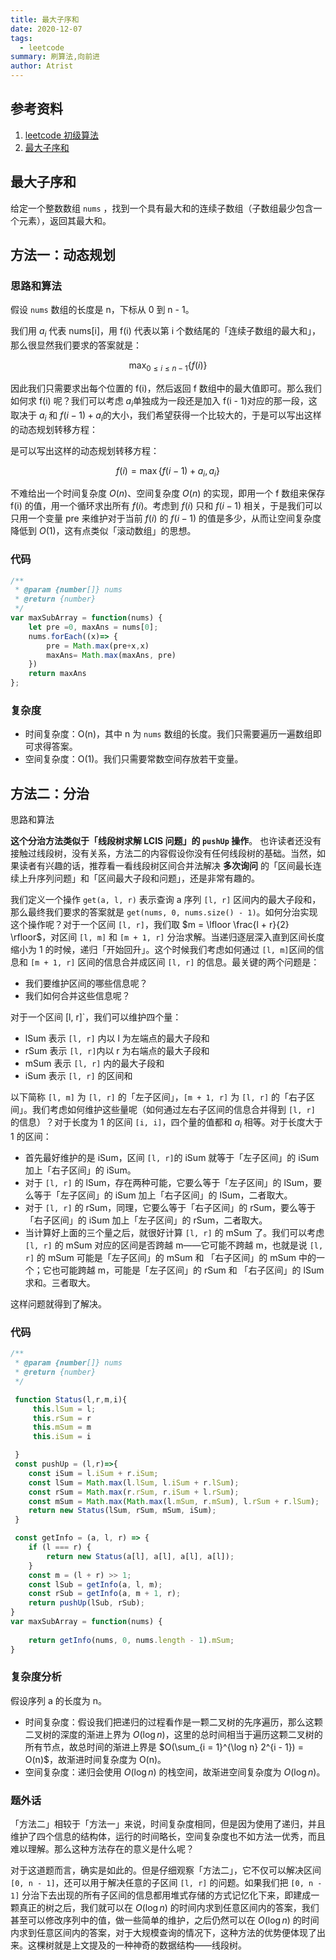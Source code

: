 ```yaml
---
title: 最大子序和
date: 2020-12-07
tags: 
  - leetcode
summary: 刷算法,向前进
author: Atrist
---
```


## 参考资料

1. [leetcode 初级算法](https://leetcode-cn.com/leetbook/detail/top-interview-questions-easy/)
2. [最大子序和](https://leetcode-cn.com/problems/maximum-subarray/description/)

## 最大子序和
给定一个整数数组 `nums` ，找到一个具有最大和的连续子数组（子数组最少包含一个元素），返回其最大和。

## 方法一：动态规划
### 思路和算法

假设 `nums` 数组的长度是 n，下标从 0 到 n - 1。

我们用 $a_i$ 代表 nums[i]，用 f(i) 代表以第 i 个数结尾的「连续子数组的最大和」，那么很显然我们要求的答案就是：

$$\max_{0 \leq i \leq n - 1} \{ f(i) \}$$

因此我们只需要求出每个位置的 f(i)，然后返回 f 数组中的最大值即可。那么我们如何求 f(i) 呢？我们可以考虑 $a_i$单独成为一段还是加入 f(i - 1)对应的那一段，这取决于 $a_i$ 和 $f(i - 1) + a_i$的大小，我们希望获得一个比较大的，于是可以写出这样的动态规划转移方程：

是可以写出这样的动态规划转移方程：

$$f(i) = \max \{ f(i - 1) + a_i, a_i \}$$

不难给出一个时间复杂度 $O(n)$、空间复杂度 $O(n)$ 的实现，即用一个 f 数组来保存 f(i) 的值，用一个循环求出所有 $f(i)$。考虑到 $f(i)$ 只和 $f(i - 1)$ 相关，于是我们可以只用一个变量 pre 来维护对于当前 $f(i)$ 的 $f(i - 1)$ 的值是多少，从而让空间复杂度降低到 $O(1)$，这有点类似「滚动数组」的思想。

### 代码
```js
/**
 * @param {number[]} nums
 * @return {number}
 */
var maxSubArray = function(nums) {
    let pre =0, maxAns = nums[0];
    nums.forEach((x)=> {
        pre = Math.max(pre+x,x)
        maxAns= Math.max(maxAns, pre)
    })
    return maxAns
};
```
### 复杂度

- 时间复杂度：O(n)，其中 n 为 `nums` 数组的长度。我们只需要遍历一遍数组即可求得答案。
- 空间复杂度：O(1)。我们只需要常数空间存放若干变量。


## 方法二：分治
思路和算法

**这个分治方法类似于「线段树求解 LCIS 问题」的 `pushUp` 操作**。 也许读者还没有接触过线段树，没有关系，方法二的内容假设你没有任何线段树的基础。当然，如果读者有兴趣的话，推荐看一看线段树区间合并法解决 **多次询问** 的「区间最长连续上升序列问题」和「区间最大子段和问题」，还是非常有趣的。

我们定义一个操作 `get(a, l, r)` 表示查询 a 序列 `[l, r]` 区间内的最大子段和，那么最终我们要求的答案就是 `get(nums, 0, nums.size() - 1)`。如何分治实现这个操作呢？对于一个区间 `[l, r]`，我们取 $m = \lfloor \frac{l + r}{2} \rfloor$，对区间 `[l, m]` 和 `[m + 1, r]` 分治求解。当递归逐层深入直到区间长度缩小为 1 的时候，递归「开始回升」。这个时候我们考虑如何通过 `[l, m]`区间的信息和 `[m + 1, r]` 区间的信息合并成区间 `[l, r]` 的信息。最关键的两个问题是：

- 我们要维护区间的哪些信息呢？
- 我们如何合并这些信息呢？


对于一个区间 [l, r]`，我们可以维护四个量：

- lSum 表示 `[l, r]` 内以 l 为左端点的最大子段和
- rSum 表示 `[l, r]`内以 r 为右端点的最大子段和
- mSum 表示 `[l, r]` 内的最大子段和
- iSum 表示 `[l, r]` 的区间和

以下简称 `[l, m]` 为 `[l, r]` 的「左子区间」，`[m + 1, r]` 为 `[l, r]` 的「右子区间」。我们考虑如何维护这些量呢（如何通过左右子区间的信息合并得到 `[l, r]` 的信息）？对于长度为 1 的区间 `[i, i]`，四个量的值都和 $a_i$ 相等。对于长度大于 1 的区间：



- 首先最好维护的是 iSum，区间 `[l, r]`的 iSum 就等于「左子区间」的 iSum 加上「右子区间」的 iSum。
- 对于 `[l, r]` 的 lSum，存在两种可能，它要么等于「左子区间」的 lSum，要么等于「左子区间」的 iSum 加上「右子区间」的 lSum，二者取大。
- 对于 `[l, r]` 的 rSum，同理，它要么等于「右子区间」的 rSum，要么等于「右子区间」的 iSum 加上「左子区间」的 rSum，二者取大。
- 当计算好上面的三个量之后，就很好计算 `[l, r]` 的 mSum 了。我们可以考虑 `[l, r]` 的 mSum 对应的区间是否跨越 m——它可能不跨越 m，也就是说 `[l, r]` 的 mSum 可能是「左子区间」的 mSum 和 「右子区间」的 mSum 中的一个；它也可能跨越 m，可能是「左子区间」的 rSum 和 「右子区间」的 lSum 求和。三者取大。

这样问题就得到了解决。

### 代码
```js
/**
 * @param {number[]} nums
 * @return {number}
 */

 function Status(l,r,m,i){
     this.lSum = l;
     this.rSum = r
     this.mSum = m
     this.iSum = i

 }
 const pushUp = (l,r)=>{
    const iSum = l.iSum + r.iSum;
    const lSum = Math.max(l.lSum, l.iSum + r.lSum);
    const rSum = Math.max(r.rSum, r.iSum + l.rSum);
    const mSum = Math.max(Math.max(l.mSum, r.mSum), l.rSum + r.lSum);
    return new Status(lSum, rSum, mSum, iSum);
 }

 const getInfo = (a, l, r) => {
    if (l === r) {
        return new Status(a[l], a[l], a[l], a[l]);
    }
    const m = (l + r) >> 1;
    const lSub = getInfo(a, l, m);
    const rSub = getInfo(a, m + 1, r);
    return pushUp(lSub, rSub);
}
var maxSubArray = function(nums) {
   
    return getInfo(nums, 0, nums.length - 1).mSum;
}
```
### 复杂度分析

假设序列 a 的长度为 n。
- 时间复杂度：假设我们把递归的过程看作是一颗二叉树的先序遍历，那么这颗二叉树的深度的渐进上界为 $O(\log n)$，这里的总时间相当于遍历这颗二叉树的所有节点，故总时间的渐进上界是 $O(\sum_{i = 1}^{\log n} 2^{i - 1}) = O(n)$，故渐进时间复杂度为 O(n)。
- 空间复杂度：递归会使用 $O(\log n)$ 的栈空间，故渐进空间复杂度为 $O(\log n)$。

### 题外话
「方法二」相较于「方法一」来说，时间复杂度相同，但是因为使用了递归，并且维护了四个信息的结构体，运行的时间略长，空间复杂度也不如方法一优秀，而且难以理解。那么这种方法存在的意义是什么呢？

对于这道题而言，确实是如此的。但是仔细观察「方法二」，它不仅可以解决区间 `[0, n - 1]`，还可以用于解决任意的子区间 `[l, r]` 的问题。如果我们把 `[0, n - 1]` 分治下去出现的所有子区间的信息都用堆式存储的方式记忆化下来，即建成一颗真正的树之后，我们就可以在 $O(\log n)$ 的时间内求到任意区间内的答案，我们甚至可以修改序列中的值，做一些简单的维护，之后仍然可以在 $O(\log n)$ 的时间内求到任意区间内的答案，对于大规模查询的情况下，这种方法的优势便体现了出来。这棵树就是上文提及的一种神奇的数据结构——线段树。
